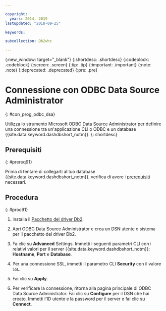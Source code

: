 ```yaml
---

copyright:
  years: 2014, 2019
lastupdated: "2018-09-25"

keywords:

subcollection: Db2whc

---
```


<!-- Attribute definitions --> 
{:new_window: target="_blank"}
{:shortdesc: .shortdesc}
{:codeblock: .codeblock}
{:screen: .screen}
{:tip: .tip}
{:important: .important}
{:note: .note}
{:deprecated: .deprecated}
{:pre: .pre}

# Connessione con ODBC Data Source Administrator
{: #con_prog_odbc_dsa}

Utilizza lo strumento Microsoft ODBC Data Source Administrator per definire una connessione tra un'applicazione CLI o ODBC e un database {{site.data.keyword.dashdbshort_notm}}.
{: shortdesc}

## Prerequisiti
{: #prereq91}

Prima di tentare di collegarti al tuo database {{site.data.keyword.dashdbshort_notm}}, verifica di avere i [prerequisiti](/docs/services/Db2whc/connecting/connecting.html#prereqs) necessari.

<!-- Before you can connect to your database, you must perform the following steps:

- [Verify prerequisites](prereqs.html), including installing driver packages, configuring your local environment, and downloading SSL certificates (if needed)
- Collect [connection information](credentials.html), including database details such as host name and port numbers, and connection credentials such as user ID and password -->

## Procedura
{: #proc91}

1. Installa il [Pacchetto del driver Db2](/docs/services/Db2whc/connecting/driver_pkg.html).

2. Apri ODBC Data Source Administrator e crea un DSN utente o sistema per il pacchetto del driver Db2.
    
3. Fa clic su **Advanced** Settings. Immetti i seguenti parametri CLI con i relativi valori per il server {{site.data.keyword.dashdbshort_notm}}: **Hostname**, **Port** e **Database**.
    
4. Per una connessione SSL, immetti il parametro CLI **Security** con il valore `SSL`.
    
5. Fai clic su **Apply**.
    
6. Per verificare la connessione, ritorna alla pagina principale di ODBC Data Source Administrator. Fai clic su **Configure** per il DSN che hai creato. Immetti l'ID utente e la password per il server e fai clic su **Connect**.

